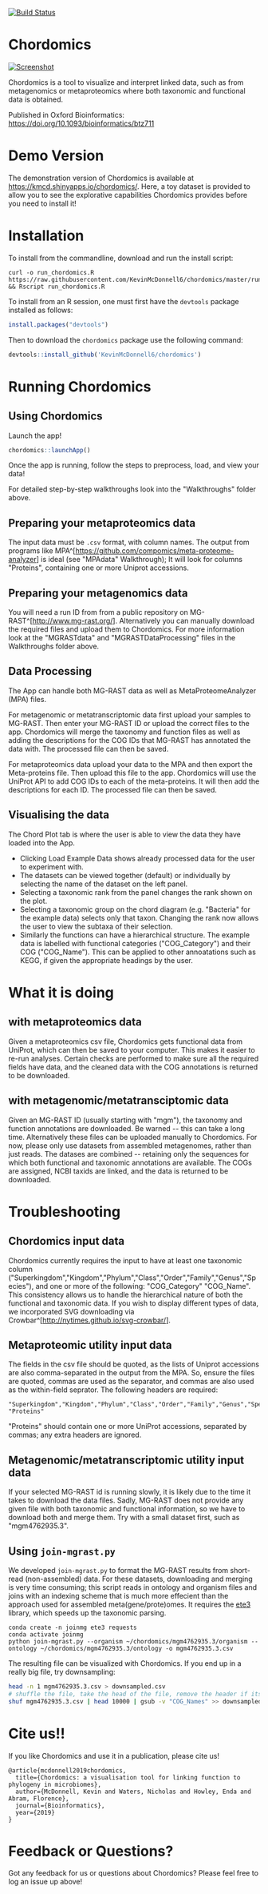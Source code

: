 [![Build Status](https://travis-ci.org/KevinMcDonnell6/chordomics.svg?branch=master)](https://travis-ci.org/KevinMcDonnell6/chordomics)
# Chordomics
[![Screenshot](https://github.com/KevinMcDonnell6/chordomics/blob/master/Walkthroughs/Screenshots/Screenshot.png)](https://github.com/KevinMcDonnell6/chordomics)

Chordomics is a tool to visualize and interpret linked data, such as from metagenomics or metaproteomics where both taxonomic and functional data is obtained.

Published in Oxford Bioinformatics:  https://doi.org/10.1093/bioinformatics/btz711

# Demo Version
The demonstration version of Chordomics is available at https://kmcd.shinyapps.io/chordomics/. Here, a toy dataset is provided to allow you to see the explorative capabilities Chordomics provides before you need to install it!

# Installation
To install from the commandline, download and run the install script:

```{bash}
curl -o run_chordomics.R  https://raw.githubusercontent.com/KevinMcDonnell6/chordomics/master/run_chordomics.R && Rscript run_chordomics.R
```

To install from an R session, one must first have the `devtools` package installed as follows:
```r
install.packages("devtools")
```

Then to download the `chordomics` package use the following command:

```r
devtools::install_github('KevinMcDonnell6/chordomics')
```


# Running Chordomics

## Using Chordomics
Launch the app!

```r
chordomics::launchApp()
```

Once the app is running, follow the steps to preprocess, load, and view your data!

For detailed step-by-step walkthroughs look into the "Walkthroughs" folder above.

## Preparing your metaproteomics data
The input data must be `.csv` format, with column names. The output from programs like MPA^[<https://github.com/compomics/meta-proteome-analyzer>] is ideal (see "MPAdata" Walkthrough); It will look for columns "Proteins", containing one or more Uniprot accessions.

## Preparing your metagenomics data
You will need a run ID from from a public repository on MG-RAST^[<http://www.mg-rast.org/>].
Alternatively you can manually download the required files and upload them to Chordomics. For more information look at the "MGRASTdata" and "MGRASTDataProcessing" files in the Walkthroughs folder above.

## Data Processing
The App can handle both MG-RAST data as well as MetaProteomeAnalyzer (MPA) files.

For metagenomic or metatranscriptomic data first upload your samples to MG-RAST. Then enter your MG-RAST ID or upload the correct files to the app. Chordomics will merge the taxonomy and function files as well as adding the descriptions for the COG IDs that MG-RAST has annotated the data with. The processed file can then be saved.

For metaproteomics data upload your data to the MPA and then export the Meta-proteins file. Then upload this file to the app. Chordomics will use the UniProt API to add COG IDs to each of the meta-proteins. It will then add the descriptions for each ID. The processed file can then be saved.

## Visualising the data
The Chord Plot tab is where the user is able to view the data they have loaded into the App.
* Clicking Load Example Data shows already processed data for the user to experiment with.
* The datasets can be viewed together (default) or individually by selecting the name of the dataset on the left panel.
* Selecting a taxonomic rank from the panel changes the rank shown on the plot.
* Selecting a taxonomic group on the chord diagram (e.g. "Bacteria" for the example data) selects only that taxon. Changing the rank now allows the user to view the subtaxa of their selection.
* Similarly the functions can have a hierarchical structure. The example data is labelled with functional categories ("COG_Category") and their COG ("COG_Name"). This can be applied to other annoatations such as KEGG, if given the appropriate headings by the user.

# What it is doing
## with metaproteomics data
Given a metaproteomics csv file, Chordomics gets functional data from UniProt, which can then be saved to your computer.  This makes it easier to re-run analyses. Certain checks are performed to make sure all the required fields have data, and the cleaned data with the COG annotations is returned to be downloaded.

## with metagenomic/metatransciptomic data
Given an MG-RAST ID (usually starting with "mgm"), the taxonomy and function annotations are downloaded. Be warned -- this can take a long time. Alternatively these files can be uploaded manually to Chordomics.  For now, please only use datasets from assembled metagenomes, rather than just reads.  The datases are combined -- retaining only the sequences for which both functional and taxonomic annotations are available. The COGs are assigned, NCBI taxids are linked, and the data is returned to be downloaded.



# Troubleshooting
## Chordomics input data
Chordomics currently requires the input to have at least one taxonomic column ("Superkingdom","Kingdom","Phylum","Class","Order","Family","Genus","Species"), and one or more of the following: "COG_Category"	"COG_Name".  This consistency allows us to handle the hierarchical nature of both the functional and taxonomic data.  If you wish to display different types of data, we incorporated  SVG downloading via Crowbar^[<http://nytimes.github.io/svg-crowbar/>].


## Metaproteomic utility input data
The fields in the csv file should be quoted, as the lists of Uniprot accessions are also comma-separated in the output from the MPA.  So, ensure the files are quoted, commas are used as the separator, and commas are also used as the within-field seprator.  The following headers are required:
```
"Superkingdom","Kingdom","Phylum","Class","Order","Family","Genus","Species", "Proteins"
```
"Proteins" should contain one or more UniProt accessions, separated by commas; any extra headers are ignored.


## Metagenomic/metatranscriptomic utility input data
If your selected MG-RAST id is running slowly, it is likely due to the time it takes to download the data files.  Sadly, MG-RAST does not provide any given file with both taxonomic and functional information, so we have to download both and merge them.  Try with a small dataset first, such as "mgm4762935.3".

## Using `join-mgrast.py`
We developed `join-mgrast.py` to format the MG-RAST results from short-read (non-assembled)  data.  For these datasets, downloading and merging is very time consuming; this script reads in ontology and organism files and joins with an indexing scheme that is much more effecient than the approach used for assembled meta(gene/prote)omes.  It requires the [ete3](http://etetoolkit.org/) library, which speeds up the taxonomic parsing.

```
conda create -n joinmg ete3 requests
conda activate joinmg
python join-mgrast.py --organism ~/chordomics/mgm4762935.3/organism --ontology ~/chordomics/mgm4762935.3/ontology -o mgm4762935.3.csv
```

The resulting file can be visualized with Chordomics. If you end up in a really big file, try downsampling:

```bash
head -n 1 mgm4762935.3.csv > downsampled.csv
# shuffle the file, take the head of the file, remove the header if its in there
shuf mgm4762935.3.csv | head 10000 | gsub -v "COG_Names" >> downsampled.csv
```



# Cite us!!
If you like Chordomics and use it in a publication, please cite us!
```
@article{mcdonnell2019chordomics,
  title={Chordomics: a visualisation tool for linking function to phylogeny in microbiomes},
  author={McDonnell, Kevin and Waters, Nicholas and Howley, Enda and Abram, Florence},
  journal={Bioinformatics},
  year={2019}
}
```

# Feedback or Questions?
Got any feedback for us or questions about Chordomics? Please feel free to log an issue up above!
